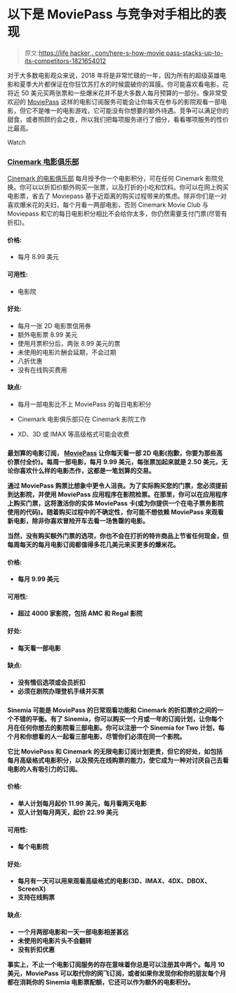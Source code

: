 # 以下是 MoviePass 与竞争对手相比的表现

> 原文:[https://life hacker . com/here-s-how-movie pass-stacks-up-to-its-competitors-1821654012](https://lifehacker.com/here-s-how-moviepass-stacks-up-to-its-competitors-1821654012)

对于大多数电影观众来说，2018 年将是非常忙碌的一年，因为所有的超级英雄电影和夏季大片都保证在你狂饮苏打水的时候震破你的耳膜。你可能喜欢看电影，花将近 50 美元买两张票和一些爆米花并不是大多数人每月预算的一部分。像非常受欢迎的 [MoviePass](https://lifehacker.com/moviepass-now-offers-unlimited-movies-in-theaters-for-1797865400#_ga=2.46464039.14723568.1514465278-1371574852.1507643556) 这样的电影订阅服务可能会让你每天在参与的影院观看一部电影，但它不是唯一的电影游戏，它可能没有你想要的额外待遇。竞争可以满足你的甜食，或者照顾约会之夜，所以我们把每项服务进行了细分，看看哪项服务的性价比最高。

Watch

### [**Cinemark 电影俱乐部**](https://www.cinemark.com/movieclub)

[Cinemark 的电影俱乐部](https://www.cinemark.com/movieclub) 每月授予你一个电影积分，可在任何 Cinemark 影院兑换。你可以以折扣价额外购买一张票，以及打折的小吃和饮料。你可以在网上购买电影票，省去了 Moviepass 基于近距离的购买过程带来的焦虑。除非你们是一对喜欢爆米花的夫妇，每个月看一两部电影，否则 Cinemark Movie Club 与 Moviepass 和它的每日电影积分相比不会给你太多，你仍然需要支付门票(尽管有折扣)。

#### **价格**:

*   每月 8.99 美元

#### **可用性**:

*   电影院

#### **好处**:

*   每月一张 2D 电影票信用券
*   额外电影票 8.99 美元
*   使用月票积分后，两张 8.99 美元的票
*   未使用的电影片酬会延期，不会过期
*   八折优惠
*   没有在线购买费用

#### **缺点**:

*   每月一部电影比不上 MoviePass 的每日电影积分

*   Cinemark 电影俱乐部只在 Cinemark 影院工作
*   XD、3D 或 IMAX 等高级格式可能会收费

### [](https://www.moviepass.com/)

**最划算的电影订阅， [MoviePass](https://www.moviepass.com/) 让你每天看一部 2D 电影(抱歉，你要为那些高价票付全价)。每周一部电影，每月 9.99 美元，每张票加起来就是 2.50 美元，无论你喜欢什么样的电影杰作，这都是一笔划算的交易。**

**通过 MoviePass 购票比想象中更令人沮丧。为了实际购买您的门票，您必须提前到达影院，并使用 MoviePass 应用程序在影院检票。在那里，你可以在应用程序上购买门票，这将激活你的实体 MoviePass 卡(或为你提供一个在电子票务影院使用的代码)。随着购买过程中的不确定性，你可能不想依赖 MoviePass 来观看新电影，除非你喜欢冒险开车去看一场售罄的电影。**

**当然，没有购买额外门票的选项，你也不会在打折的特许商品上节省任何现金，但每周每天的每月电影订阅都值得多花几美元来买更多的爆米花。**

#### ****价格**:**

*   **每月 9.99 美元**

#### ****可用性**:**

*   **超过 4000 家影院，包括 AMC 和 Regal 影院**

#### ****好处**:**

*   **每天看一部电影**

#### ****缺点**:**

*   **没有情侣选项或会员折扣**
*   **必须在剧院办理登机手续并买票**

### **[](https://www.sinemia.com/)**

****Sinemia 可能是 MoviePass 的日常观看功能和 Cinemark 的折扣票价之间的一个不错的平衡。有了 Sinemia，你可以购买一个月或一年的订阅计划，让你每个月在任何你想去的影院看三部电影。你可以注册一个 Sinemia for Two 计划，每个月和你想看的人一起看三部电影，尽管你们必须在同一个影院。****

****它比 MoviePass 和 Cinemark 的无限电影订阅计划更贵，但它的好处，如包括每月高级格式电影积分，以及预先在线购票的能力，使它成为一种对讨厌自己去看电影的人有吸引力的订阅。****

#### ******价格**:****

*   ****单人计划每月起价 11.99 美元，每月看两天电影****
*   ****双人计划每月两天，起价 22.99 美元****

#### ******可用性**:****

*   ****每个电影院****

#### ******好处**:****

*   ****每月有一天可以用来观看高级格式的电影(3D、IMAX、4DX、DBOX、ScreenX)****
*   ****支持在线购票****

#### ******缺点**:****

*   ****一个月两部电影和一天一部电影相差甚远****
*   ****未使用的电影片头不会翻转****
*   ****没有折扣优惠****

****事实上，不止一个电影订阅服务的存在意味着你总是可以注册其中两个。每月 10 美元，MoviePass 可以取代你的网飞订阅，或者如果你发现你和你的朋友每个月都在消耗你的 Sinemia 电影票配额，它还可以作为额外的电影积分。****